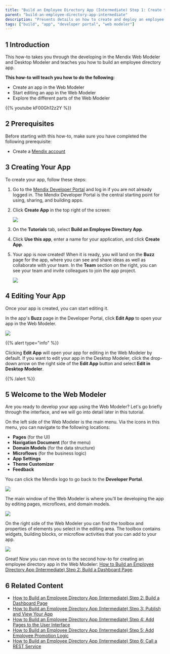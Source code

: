 ```yaml
---
title: "Build an Employee Directory App (Intermediate) Step 1: Create the App"
parent: "build-an-employee-directory-app-intermediate"
description: "Presents details on how to create and deploy an employee directory app in the Web Modeler."
tags: ["build", "app", "developer portal", "web modeler"]
---
```


## 1 Introduction

This how-to takes you through the developing in the Mendix Web Modeler and Desktop Modeler and teaches you how to build an employee directory app.

**This how-to will teach you how to do the following:**

* Create an app in the Web Modeler
* Start editing an app in the Web Modeler
* Explore the different parts of the Web Modeler

{{% youtube kF00Gh12z2Y %}}

## 2 Prerequisites

Before starting with this how-to, make sure you have completed the following prerequisite:

* Create a [Mendix account](https://www.mendix.com/try-now/?utm_source=documentation&utm_medium=community&utm_campaign=signup)

## 3 Creating Your App

To create your app, follow these steps:

1. Go to the [Mendix Developer Portal](http://home.mendix.com) and log in if you are not already logged in. The Mendix Developer Portal is the central starting point for using, sharing, and building apps.
2. Click **Create App** in the top right of the screen:

    ![](attachments/build-an-employee-directory-app-intermediate/create-app.png) 

3. On the **Tutorials** tab, select **Build an Employee Directory App**.

4. Click **Use this app**, enter a name for your application, and click **Create App**.
5. Your app is now created! When it is ready, you will land on the **Buzz** page for the app, where you can see and share ideas as well as collaborate with your team. In the **Team** section on the right, you can see your team and invite colleagues to join the app project.

    ![](attachments/build-an-employee-directory-app-intermediate/app-buzz.png)

## 4 Editing Your App

Once your app is created, you can start editing it. 

In the app's **Buzz** page in the Developer Portal, click **Edit App** to open your app in the Web Modeler.<br>

![](attachments/build-an-employee-directory-app-intermediate/edit-app.png)

{{% alert type="info" %}}

Clicking **Edit App** will open your app for editing in the Web Modeler by default. If you want to edit your app in the Desktop Modeler, click the drop-down arrow on the right side of the **Edit App** button and select **Edit in Desktop Modeler**.

{{% /alert %}}

## 5 Welcome to the Web Modeler

Are you ready to develop your app using the Web Modeler? Let's go briefly through the interface, and we will go into detail later in this tutorial.

On the left side of the Web Modeler is the main menu. Via the icons in this menu, you can navigate to the following locations:

* **Pages** (for the UI)
* **Navigation Document** (for the menu)
* **Domain Models** (for the data structure)
* **Microflows** (for the business logic)
* **App Settings**
* **Theme Customizer**
* **Feedback**

You can click the Mendix logo to go back to the **Developer Portal**.

![](attachments/build-an-employee-directory-app-intermediate/main-menu.png)

The main window of the Web Modeler is where you’ll be developing the app by editing pages, microflows, and domain models.

![](attachments/build-an-employee-directory-app-intermediate/main-window.png)

On the right side of the Web Modeler you can find the toolbox and properties of elements you select in the editing area. The toolbox contains widgets, building blocks, or microflow activities that you can add to your app.

![](attachments/build-an-employee-directory-app-intermediate/toolbox.png)

Great! Now you can move on to the second how-to for creating an employee directory app in the Web Modeler: [How to Build an Employee Directory App (Intermediate) Step 2: Build a Dashboard Page](build-an-employee-directory-app-intermediate-2-build-a-dashboard-page).

## 6 Related Content

* [How to Build an Employee Directory App (Intermediate) Step 2: Build a Dashboard Page](build-an-employee-directory-app-intermediate-2-build-a-dashboard-page)
* [How to Build an Employee Directory App (Intermediate) Step 3: Publish and View Your App](build-an-employee-directory-app-intermediate-3-publish-and-view-your-app)
* [How to Build an Employee Directory App (Intermediate) Step 4: Add Pages to the User Interface](build-an-employee-directory-app-intermediate-4-add-pages-to-the-user-interface)
* [How to Build an Employee Directory App (Intermediate) Step 5: Add Employee Promotion Logic](build-an-employee-directory-app-intermediate-5-add-employee-promotion-logic)
* [How to Build an Employee Directory App (Intermediate) Step 6: Call a REST Service](build-an-employee-directory-app-intermediate-6-call-rest-service)
